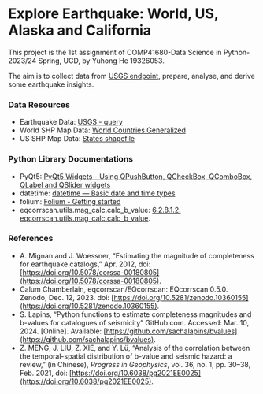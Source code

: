 # Explore Earthquake: World, US, Alaska and California
This project is the 1st assignment of COMP41680-Data Science in Python-2023/24 Spring, UCD, by Yuhong He 19326053.

The aim is to collect data from [USGS endpoint](https://earthquake.usgs.gov/fdsnws/event/1/), prepare, analyse, and derive some earthquake insights.

### Data Resources
- Earthquake Data: [USGS - query](https://earthquake.usgs.gov/fdsnws/event/1/)
- World SHP Map Data: [World Countries Generalized](https://hub.arcgis.com/datasets/esri::world-countries-generalized/about)
- US SHP Map Data: [States shapefile](https://hub.arcgis.com/datasets/CMHS::states-shapefile/about)

### Python Library Documentations
- PyQt5: [PyQt5 Widgets - Using QPushButton, QCheckBox, QComboBox, QLabel and QSlider widgets](https://www.pythonguis.com/tutorials/pyqt-basic-widgets/)
- datetime: [datetime — Basic date and time types](https://docs.python.org/3/library/datetime.html)
- folium: [Folium - Getting started](https://python-visualization.github.io/folium/latest/getting_started.html)
- eqcorrscan.utils.mag_calc.calc_b_value: [6.2.8.1.2. eqcorrscan.utils.mag_calc.calc_b_value](https://eqcorrscan.readthedocs.io/en/latest/submodules/autogen/eqcorrscan.utils.mag_calc.calc_b_value.html).

### References
- A. Mignan and J. Woessner, “Estimating the magnitude of completeness for earthquake catalogs,” Apr. 2012, doi: [https://doi.org/10.5078/corssa-00180805](https://doi.org/10.5078/corssa-00180805).
- Calum Chamberlain, eqcorrscan/EQcorrscan: EQcorrscan 0.5.0. Zenodo, Dec. 12, 2023. doi: [https://doi.org/10.5281/zenodo.10360155](https://doi.org/10.5281/zenodo.10360155).
- S. Lapins, “Python functions to estimate completeness magnitudes and b-values for catalogues of seismicity” GitHub.com. Accessed: Mar. 10, 2024. [Online]. Available: [https://github.com/sachalapins/bvalues](https://github.com/sachalapins/bvalues).
- Z. MENG, J. LIU, Z. XIE, and Y. Lü, “Analysis of the correlation between the temporal-spatial distribution of b-value and seismic hazard: a review,” (in Chinese), _Progress in Geophysics_, vol. 36, no. 1, pp. 30–38, Feb. 2021, doi: [https://doi.org/10.6038/pg2021EE0025](https://doi.org/10.6038/pg2021EE0025).